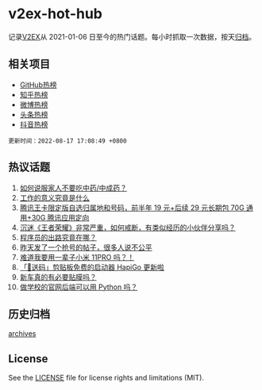 # v2ex-hot-hub

 记录[V2EX](https://www.v2ex.com/)从 2021-01-06 日至今的热门话题。每小时抓取一次数据，按天[归档](archives)。
 
 ## 相关项目

- [GitHub热榜](https://github.com/lonnyzhang423/github-hot-hub)
- [知乎热榜](https://github.com/lonnyzhang423/zhihu-hot-hub)
- [微博热榜](https://github.com/lonnyzhang423/weibo-hot-hub)
- [头条热榜](https://github.com/lonnyzhang423/toutiao-hot-hub)
- [抖音热榜](https://github.com/lonnyzhang423/douyin-hot-hub)


 `更新时间：2022-08-17 17:08:49 +0800`

## 热议话题

1. [如何说服家人不要吃中药/中成药？](https://www.v2ex.com/t/873407)
1. [工作的意义究竟是什么](https://www.v2ex.com/t/873279)
1. [腾讯王卡限定版自选归属地和号码，前半年 19 元+后续 29 元长期包 70G 通用+30G 腾讯应用定向](https://www.v2ex.com/t/873423)
1. [沉迷《王者荣耀》非常严重，如何戒断，有类似经历的小伙伴分享吗？](https://www.v2ex.com/t/873335)
1. [程序员的出路究竟在哪？](https://www.v2ex.com/t/873394)
1. [昨天发了一个抢号的帖子，很多人说不公平](https://www.v2ex.com/t/873363)
1. [难道我要用一辈子小米 11PRO 吗？！](https://www.v2ex.com/t/873345)
1. [「🎉送码」剪贴板免费的启动器 HapiGo 更新啦](https://www.v2ex.com/t/873405)
1. [新车真的有必要贴膜吗？](https://www.v2ex.com/t/873422)
1. [做学校的官网后端可以用 Python 吗？](https://www.v2ex.com/t/873408)

## 历史归档

[archives](archives)

## License

See the [LICENSE](LICENSE) file for license rights and limitations (MIT).
